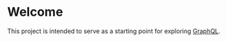 # Welcome

This project is intended to serve as a starting point for exploring [GraphQL](https://graphql.org).
